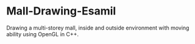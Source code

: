 # Mall-Drawing-Esamil
Drawing a multi-storey mall, inside and outside environment with moving ability using OpenGL in C++.
